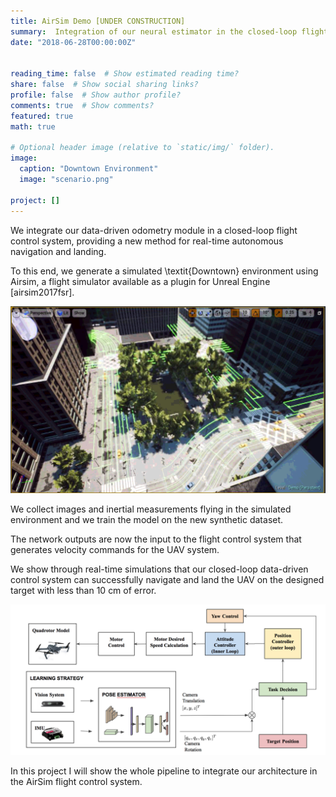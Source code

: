 ```yaml
---
title: AirSim Demo [UNDER CONSTRUCTION]
summary:  Integration of our neural estimator in the closed-loop flight control system of Airsim 
date: "2018-06-28T00:00:00Z"


reading_time: false  # Show estimated reading time?
share: false  # Show social sharing links?
profile: false  # Show author profile?
comments: true  # Show comments?
featured: true
math: true

# Optional header image (relative to `static/img/` folder).
image: 
  caption: "Downtown Environment"
  image: "scenario.png"

project: []
---
```


We integrate our data-driven odometry module in a closed-loop flight control system, providing a new method for real-time autonomous navigation and landing. 

To this end, we generate a simulated \textit{Downtown} environment using Airsim, a flight simulator available as a plugin for Unreal Engine [airsim2017fsr]. 

![png](./sgscenario.png)

We collect images and inertial measurements flying in the simulated environment and we train the model on the new synthetic dataset. 

The network outputs are now the input to the flight control system that generates velocity commands for the UAV system. 

We show through real-time simulations that our closed-loop data-driven control system can successfully navigate and land the UAV on the designed target with less than $10$ cm of error.

![png](./controlsys.png)

In this project I will show the whole pipeline to integrate our architecture in the AirSim flight control system. 

